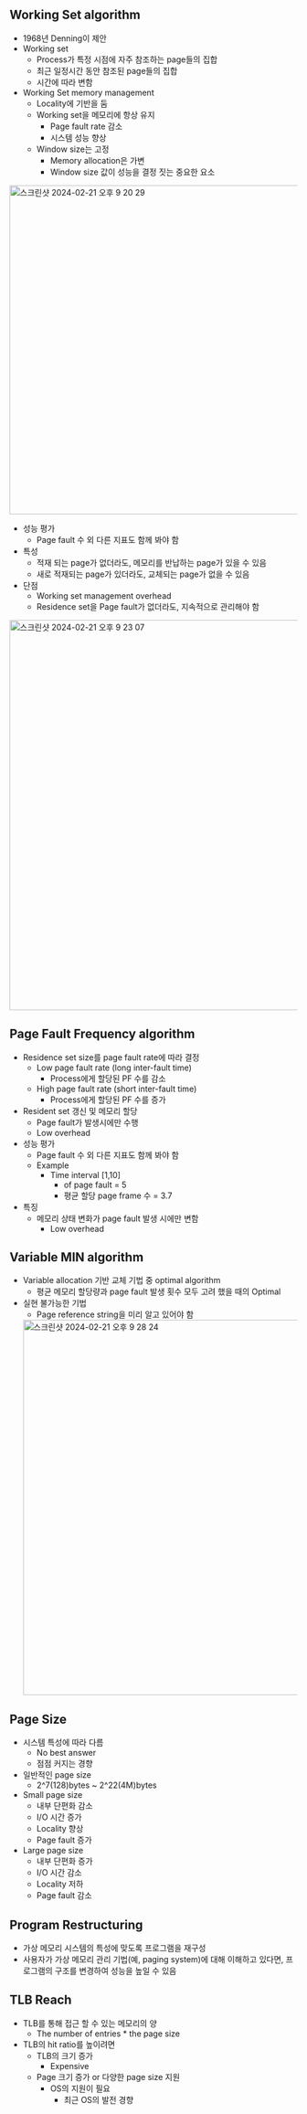 ## Working Set algorithm
- 1968년 Denning이 제안
- Working set
  - Process가 특정 시점에 자주 참조하는 page들의 집합
  - 최근 일정시간 동안 참조된 page들의 집합
  - 시간에 따라 변함
- Working Set memory management
  - Locality에 기반을 둠
  - Working set을 메모리에 항상 유지
    - Page fault rate 감소
    - 시스템 성능 향상
  - Window size는 고정
    - Memory allocation은 가변
    - Window size 값이 성능을 결정 짓는 중요한 요소
<img width="576" alt="스크린샷 2024-02-21 오후 9 20 29" src="https://github.com/SSAFY11thDaejeon7/cs_study/assets/129651243/a3c85a86-ed65-4a0d-8e10-2b49f5ebe742">

- 성능 평가
  - Page fault 수 외 다른 지표도 함께 봐야 함
- 특성
  - 적재 되는 page가 없더라도, 메모리를 반납하는 page가 있을 수 있음
  - 새로 적재되는 page가 있더라도, 교체되는 page가 없을 수 있음
- 단점
  - Working set management overhead
  - Residence set을 Page fault가 없더라도, 지속적으로 관리해야 함
<img width="683" alt="스크린샷 2024-02-21 오후 9 23 07" src="https://github.com/SSAFY11thDaejeon7/cs_study/assets/129651243/d48caa46-7f1a-4e6b-92fa-690861cb8658">

## Page Fault Frequency algorithm
- Residence set size를 page fault rate에 따라 결정
  - Low page fault rate (long inter-fault time)
    - Process에게 할당된 PF 수를 감소
  - High page fault rate (short inter-fault time)
    - Process에게 할당된 PF 수를 증가
- Resident set 갱신 및 메모리 할당
  - Page fault가 발생시에만 수행
  - Low overhead
- 성능 평가
  - Page fault 수 외 다른 지표도 함께 봐야 함
  - Example
    - Time interval [1,10]
      - of page fault = 5
      - 평균 할당 page frame 수 = 3.7
- 특징
  - 메모리 상태 변화가 page fault 발생 시에만 변함
    - Low overhead
## Variable MIN algorithm
- Variable allocation 기반 교체 기법 중 optimal algorithm
  - 평균 메모리 할당량과 page fault 발생 횟수 모두 고려 했을 때의 Optimal
- 실현 불가능한 기법
  - Page reference string을 미리 알고 있어야 함
  <img width="657" alt="스크린샷 2024-02-21 오후 9 28 24" src="https://github.com/SSAFY11thDaejeon7/cs_study/assets/129651243/73da7e57-7f9c-4ef7-ba11-177f8af7c47b">

## Page Size
- 시스템 특성에 따라 다름
  - No best answer
  - 점점 커지는 경향
- 일반적인 page size
  - 2^7(128)bytes ~ 2^22(4M)bytes
- Small page size
  - 내부 단편화 감소
  - I/O 시간 증가
  - Locality 향상
  - Page fault 증가
- Large page size
  - 내부 단편화 증가
  - I/O 시간 감소
  - Locality 저하
  - Page fault 감소
## Program Restructuring
- 가상 메모리 시스템의 특성에 맞도록 프로그램을 재구성
- 사용자가 가상 메모리 관리 기법(예, paging system)에 대해 이해하고 있다면, 프로그램의 구조를 변경하여 성능을 높일 수 있음
## TLB Reach
- TLB를 통해 접근 할 수 있는 메모리의 양
  - The number of entries * the page size
- TLB의 hit ratio를 높이려면
  - TLB의 크기 증가
    - Expensive
  - Page 크기 증가 or 다양한 page size 지원
    - OS의 지원이 필요
      - 최근 OS의 발전 경향
  
